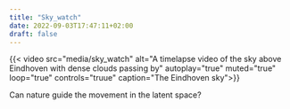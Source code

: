```yaml
---
title: "Sky_watch"
date: 2022-09-03T17:47:11+02:00
draft: false
---
```


{{< video src="media/sky_watch" alt="A timelapse video of the sky above Eindhoven with dense clouds passing by" autoplay="true" 
muted="true" loop="true" controls="truue" caption="The Eindhoven sky">}}

Can nature guide the movement in the latent space?

